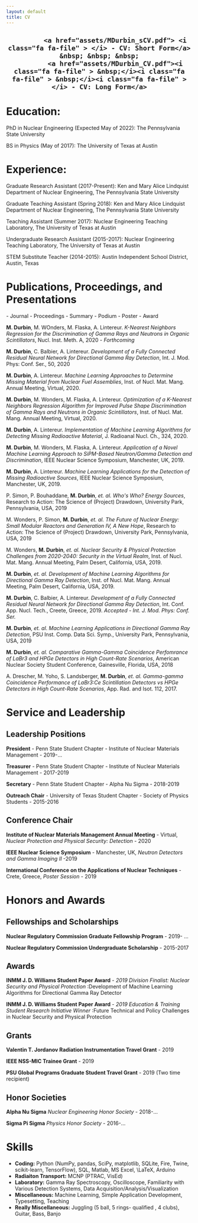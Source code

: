 ```yaml
---
layout: default
title: CV
---
```

 <h2 align="center" class="v-center">

            <a href="assets/MDurbin_sCV.pdf"> <i class="fa fa-file" > </i> - CV: Short Form</a> &nbsp; &nbsp; &nbsp;
            <a href="assets/MDurbin_CV.pdf"><i class="fa fa-file" > &nbsp;</i><i class="fa fa-file" > &nbsp;</i><i class="fa fa-file" > </i> - CV: Long Form</a>

 </h2>
 
# Education:
PhD in Nuclear Engineering (Expected May of 2022): The Pennsylvania State University

BS in Physics (May of 2017): The University of Texas at Austin

# Experience:
Graduate Research Assistant (2017-Present): Ken and Mary Alice Lindquist Department of Nuclear Engineering, The Pennsylvania State University

Graduate Teaching Assistant (Spring 2018): Ken and Mary Alice Lindquist Department of Nuclear Engineering, The Pennsylvania State University

Teaching Assistant (Summer 2017): Nuclear Engineering Teaching Laboratory, The University of Texas at Austin

Undergraduate Research Assistant (2015-2017): Nuclear Engineering Teaching Laboratory, The University of Texas at Austin

STEM Substitute Teacher (2014-2015): Austin Independent School District, Austin, Texas

# Publications, Proceedings, and Presentations
<span class="v-center">
 <i class="fa fa-book"> </i> - Journal 
 <i class="fa fa-bookmark"> </i> - Proceedings 
 <i class="fa fa-file"> </i> - Summary 
 <i class="fa fa-file-powerpoint-o" ></i> - Podium 
 <i class="fa fa-columns" ></i> - Poster 
 <i class="fa fa-trophy" ></i> - Award 
</span>


<i class="fa fa-book"> </i> **M. Durbin**, M. WOnders, M. Flaska, A. Lintereur. *K-Nearest Neighbors Regression for the Discrimination of Gamma Rays and Neutrons in Organic Scintillators*, Nucl. Inst. Meth. A, 2020 - *Forthcoming* 

<i class="fa fa-book"> </i>  **M. Durbin**, C. Balbier, A. Lintereur. *Development of a Fully Connected Residual Neural Network for Directional Gamma Ray Detection*, Int. J. Mod. Phys: Conf. Ser., 50, 2020

<i class="fa fa-file-powerpoint-o" ></i> <i class="fa fa-bookmark"> </i>   **M. Durbin**, A. Lintereur. *Machine Learning Approaches to Determine Missing Material from Nuclear Fuel Assemblies*, Inst. of Nucl. Mat. Mang. Annual Meeting, Virtual, 2020.

<i class="fa fa-columns" ></i> <i class="fa fa-bookmark"> </i>   **M. Durbin**, M. Wonders, M. Flaska, A. Lintereur. *Optimization of a K-Nearest Neighbors Regression Algorithm for Improved Pulse Shape Discrimination of Gamma Rays and Neutrons in Organic Scintillators*, Inst. of Nucl. Mat. Mang. Annual Meeting, Virtual, 2020. <i class="fa fa-trophy" ></i>

<i class="fa fa-book"> </i>  **M. Durbin**, A. Lintereur. *Implementation of Machine Learning Algorithms for Detecting Missing Radioactive Material*, J. Radioanal Nucl. Ch., 324, 2020.

<i class="fa fa-file-powerpoint-o" ></i>  <i class="fa fa-file"> </i>  **M. Durbin**, M. Wonders, M. Flaska,  A. Lintereur. *Application of a Novel Machine Learning Approach to SiPM-Based Neutron/Gamma Detection and Discrimination*, IEEE Nuclear Science Symposium, Manchester, UK, 2019.

<i class="fa fa-columns" ></i>  <i class="fa fa-file"> </i>  **M. Durbin**, A. Lintereur. *Machine Learning Applications for the Detection of Missing Radioactive Sources*, IEEE Nuclear Science Symposium, Manchester, UK, 2019.
 
<i class="fa fa-columns" ></i>  P. Simon, P. Bouhaddane, **M. Durbin**, *et. al.* *Who's Who? Energy Sources*, Research to Action: The Science of (Project) Drawdown, University Park, Pennsylvania, USA, 2019
 
<i class="fa fa-columns" ></i> M. Wonders, P. Simon, **M. Durbin**, *et. al.* *The Future of Nuclear Energy: Small Modular Reactors and Generation IV, A New Hope*, Research to Action: The Science of (Project) Drawdown, University Park, Pennsylvania, USA, 2019 
 
<i class="fa fa-bookmark"> </i>  M. Wonders, **M. Durbin**, *et. al.* *Nuclear Security & Physical Protection Challenges from 2020-2040: Security in the Virtual Realm*, Inst. of Nucl. Mat. Mang. Annual Meeting, Palm Desert, California, USA, 2019. <i class="fa fa-trophy" ></i>

<i class="fa fa-file-powerpoint-o" ></i><i class="fa fa-bookmark"> </i>   **M. Durbin**, *et. al.* *Development of Machine Learning Algorithms for Directional Gamma Ray Detection*, Inst. of Nucl. Mat. Mang. Annual Meeting, Palm Desert, California, USA, 2019. <i class="fa fa-trophy" ></i>

<i class="fa fa-file-powerpoint-o" ></i> <i class="fa fa-book"> </i>  **M. Durbin**, C. Balbier, A. Lintereur. *Development of a Fully Connected Residual Neural Network for Directional Gamma Ray Detection*, Int. Conf. App. Nucl. Tech., Creete, Greece, 2019. *Accepted - Int. J. Mod. Phys: Conf. Ser.*

<i class="fa fa-columns" ></i>  **M. Durbin**, *et. al*. *Machine Learning Applications in Directional Gamma Ray Detection*, PSU Inst. Comp. Data Sci. Symp., University Park, Pennsylvania, USA, 2019

<i class="fa fa-file-powerpoint-o" ></i> <i class="fa fa-bookmark"> </i> **M. Durbin**, *et. al.* *Comparative Gamma-Gamma Coincidence Perfomrance of LaBr3 and HPGe Detectors in High Count-Rate Scenarios*, American Nuclear Society Student Conference, Gainesville, Florida, USA, 2018

<i class="fa fa-book"> </i>  A. Drescher, M. Yoho, S. Landsberger, **M. Durbin**, *et. al.* *Gamma-gamma Coincidence Performance of LaBr3:Ce Scintillation Detectors vs HPGe Detectors in High Count-Rate Scenarios*, App. Rad. and Isot. 112, 2017.

# Service and Leadership
## Leadership Positions
**President** - Penn State Student Chapter - Institute of Nuclear Materials Management - 2019-... 

**Treasurer** - Penn State Student Chapter - Institute of Nuclear Materials Management - 2017-2019

**Secretary** - Penn State Student Chapter - Alpha Nu Sigma - 2018-2019

**Outreach Chair** - University of Texas Student Chapter - Society of Physics Students - 2015-2016
    
## Conference Chair
**Institute of Nuclear Materials Management Annual Meeting** - Virtual, *Nuclear Protection and Physical Security: Detection* - 2020

**IEEE Nuclear Science Symposium** - Manchester, UK, *Neutron Detectors and Gamma Imaging II* -2019

**International Conference on the Applications of Nuclear Techniques** - Crete, Greece, *Poster Session* - 2019

# Honors and Awards
## Fellowships and Scholarships
**Nuclear Regulatory Commission Graduate Fellowship Program** - 2019- ... 

**Nuclear Regulatory Commission Undergraduate Scholarship** - 2015-2017

## Awards ##
**INMM J. D. Williams Student Paper Award** - *2019 Division Finalist: Nuclear Security and Physical Protection* :Development of Machine Learning Algorithms for Directional Gamma Ray Detector

**INMM J. D. Williams Student Paper Award** - *2019 Education & Training Student Research Initiative Winner* :Future Technical and Policy Challenges in Nuclear Security and Physical Protection

## Grants
**Valentin T. Jordanov Radiation Instrumentation Travel Grant** - 2019

**IEEE NSS-MIC Trainee Grant** - 2019

**PSU Global Programs Graduate Student Travel Grant**  - 2019 (Two time recipient)

## Honor Societies
**Alpha Nu Sigma** *Nuclear Engineering Honor Society* - 2018-...

**Sigma Pi Sigma** *Physics Honor Society* - 2016-...



# Skills
- **Coding:** Python (NumPy, pandas, SciPy, matplotlib, SQLite, Fire, Twine, scikit-learn, TensorFlow), SQL, Matlab, MS Excel, \LaTeX, Arduino 
- **Radiaiton Transport:** MCNP (PTRAC, VisEd)
- **Laboratory:**	Gamma Ray Spectroscopy, Oscilloscope, Familiarity with Various Detection Systems, Data Acquisition/Analysis/Visualization
- **Miscellaneous:** Machine Learning, Simple Application Development,  Typesetting, Teaching 
- **Really Miscellaneous:** Juggling (5 ball, 5 rings- qualified , 4 clubs), Guitar, Bass, Banjo
